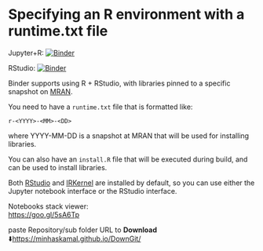# Specifying an R environment with a runtime.txt file

Jupyter+R: [![Binder](http://mybinder.org/badge.svg)](https://mybinder.org/v2/gh/sumendar/DSwRandP-mar18/master?filepath=index.ipynb)

RStudio: [![Binder](http://mybinder.org/badge.svg)](https://mybinder.org/v2/gh/sumendar/DSwRandP-mar18/master?urlpath=rstudio)

Binder supports using R + RStudio, with libraries pinned to a specific 
snapshot on [MRAN](https://mran.microsoft.com/documents/rro/reproducibility).

You need to have a `runtime.txt` file that is formatted like:

```
r-<YYYY>-<MM>-<DD>
```

where YYYY-MM-DD is a snapshot at MRAN that will be used for installing
libraries.

You can also have an `install.R` file that will be executed during build,
and can be used to install libraries.

Both [RStudio](https://www.rstudio.com/) and [IRKernel](https://irkernel.github.io/)
are installed by default, so you can use either the Jupyter notebook interface or
the RStudio interface.



Notebooks stack viewer:     
https://goo.gl/5sA6Tp     

paste Repository/sub folder URL to **Download**    
:arrow_down:https://minhaskamal.github.io/DownGit/